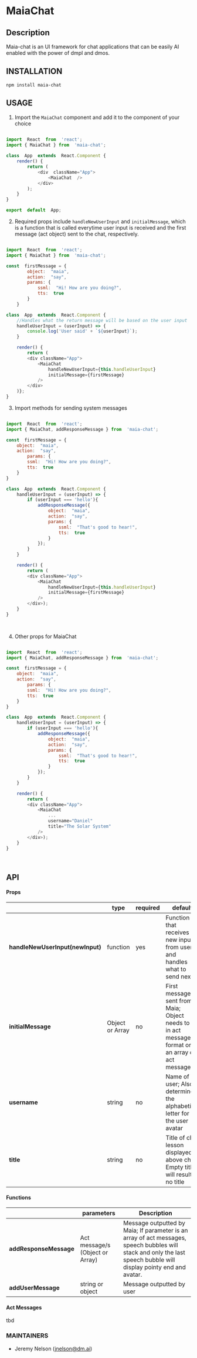 

# MaiaChat #


## Description ##

Maia-chat is an UI framework for chat applications that can be easily AI enabled with the power of dmpl and dmos.

## INSTALLATION ##
```
npm install maia-chat
```
## USAGE ##

1) Import the ```MaiaChat``` component and add it to the component of your choice
```javascript

import  React  from  'react';
import { MaiaChat } from  'maia-chat';
	
class  App  extends  React.Component {
	render() {
		return (
			<div  className="App">
				<MaiaChat  />
			</div>
		);
	}
}

export  default  App;

```

2) Required props include ```handleNewUserInput``` and ```initialMessage```, which is a function that is called everytime user input is received and the first message (act object) sent to the chat, respectively.

  

```javascript

import  React  from  'react';
import { MaiaChat } from  'maia-chat';

const  firstMessage = {
		object:  "maia",
		action:  "say",
		params: {
			ssml:  "Hi! How are you doing?",
			tts:  true
		}
	}

class  App  extends  React.Component {
	//Handles what the return message will be based on the user input
	handleUserInput = (userInput) => {
		console.log('User said' + `${userInput}`);
	}

	render() {
		return (
		<div className="App">
			<MaiaChat
				handleNewUserInput={this.handleUserInput}
				initialMessage={firstMessage}
			/>
		</div>
	)};
}

```

3) Import methods for sending system messages
```javascript

import  React  from  'react';
import { MaiaChat, addResponseMessage } from  'maia-chat';

const  firstMessage = {
	object:  "maia",
	action:  "say",
		params: {
		ssml:  "Hi! How are you doing?",
		tts:  true
	}
}

class  App  extends  React.Component {
	handleUserInput = (userInput) => {
		if (userInput === 'hello'){
			addResponseMessage({
				object:  "maia",
				action:  "say",
				params: {
					ssml:  "That's good to hear!",
					tts:  true
				}
			});
		}
	}

	render() {
		return (
		<div className="App">
			<MaiaChat
				handleNewUserInput={this.handleUserInput}
				initialMessage={firstMessage}
			/>
		</div>);
	}
}

  

```

4) Other props for MaiaChat
```javascript

import  React  from  'react';
import { MaiaChat, addResponseMessage } from  'maia-chat';

const  firstMessage = {
	object:  "maia",
	action:  "say",
		params: {
		ssml:  "Hi! How are you doing?",
		tts:  true
	}
}

class  App  extends  React.Component {
	handleUserInput = (userInput) => {
		if (userInput === 'hello'){
			addResponseMessage({
				object:  "maia",
				action:  "say",
				params: {
					ssml:  "That's good to hear!",
					tts:  true
				}
			});
		}
	}

	render() {
		return (
		<div className="App">
			<MaiaChat
				...
				username="Daniel"
				title="The Solar System"
			/>
		</div>);
	}
}

  

```
## API ##

#### Props ####
||type| required| default |description
|--|--|--|--|--|
|**handleNewUserInput(newInput)**|function |yes  |Function that receives new input from user and handles what to send next  |
|**initialMessage**|Object or Array| no |First message sent from Maia; Object needs to be in act message format or an array of act messages|
|**username**|string |no  |Name of user; Also determines the alphabetical letter for the user avatar|
|**title**|string |no  |Title of chat lesson displayed above chat; Empty title will result in no title|


#### Functions ####

||parameters| Description
|--|--|--|
|**addResponseMessage**|Act message/s (Object or Array) |Message outputted by Maia; If parameter is an array of act messages, speech bubbles will stack and only the last speech bubble will display pointy end and avatar.|
|**addUserMessage**|string or object |Message outputted by user


#### Act Messages ####
tbd



### MAINTAINERS ###

* Jeremy Nelson (jnelson@dm.ai)
